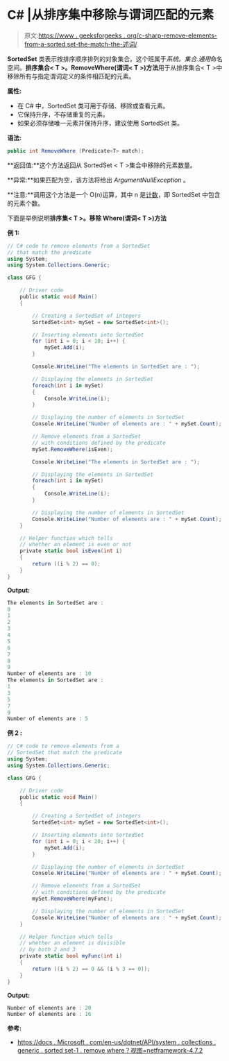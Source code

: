 # C# |从排序集中移除与谓词匹配的元素

> 原文:[https://www . geeksforgeeks . org/c-sharp-remove-elements-from-a-sorted set-the-match-the-述词/](https://www.geeksforgeeks.org/c-sharp-remove-elements-from-a-sortedset-that-match-the-predicate/)

**SortedSet** 类表示按排序顺序排列的对象集合。这个班属于*系统。集合.通用*命名空间。**排序集合< T >。RemoveWhere(谓词< T >)方法**用于从排序集合< T >中移除所有与指定谓词定义的条件相匹配的元素。

**属性:**

*   在 C# 中，SortedSet 类可用于存储、移除或查看元素。
*   它保持升序，不存储重复的元素。
*   如果必须存储唯一元素并保持升序，建议使用 SortedSet 类。

**语法:**

```cs
public int RemoveWhere (Predicate<T> match);

```

**返回值:**这个方法返回从 SortedSet < T >集合中移除的元素数量。

**异常:**如果匹配为空，该方法将给出 *ArgumentNullException* 。

**注意:**调用这个方法是一个 O(n)运算，其中 n 是[计数](https://www.geeksforgeeks.org/c-get-the-number-of-elements-in-the-sortedset/)，即 SortedSet 中包含的元素个数。

下面是举例说明**排序集< T >。移除 Where(谓词< T >)方法**

**例 1:**

```cs
// C# code to remove elements from a SortedSet
// that match the predicate
using System;
using System.Collections.Generic;

class GFG {

    // Driver code
    public static void Main()
    {

        // Creating a SortedSet of integers
        SortedSet<int> mySet = new SortedSet<int>();

        // Inserting elements into SortedSet
        for (int i = 0; i < 10; i++) {
            mySet.Add(i);
        }

        Console.WriteLine("The elements in SortedSet are : ");

        // Displaying the elements in SortedSet
        foreach(int i in mySet)
        {
            Console.WriteLine(i);
        }

        // Displaying the number of elements in SortedSet
        Console.WriteLine("Number of elements are : " + mySet.Count);

        // Remove elements from a SortedSet
        // with conditions defined by the predicate
        mySet.RemoveWhere(isEven);

        Console.WriteLine("The elements in SortedSet are : ");

        // Displaying the elements in SortedSet
        foreach(int i in mySet)
        {
            Console.WriteLine(i);
        }

        // Displaying the number of elements in SortedSet
        Console.WriteLine("Number of elements are : " + mySet.Count);
    }

    // Helper function which tells
    // whether an element is even or not
    private static bool isEven(int i)
    {
        return ((i % 2) == 0);
    }
}
```

**Output:**

```cs
The elements in SortedSet are : 
0
1
2
3
4
5
6
7
8
9
Number of elements are : 10
The elements in SortedSet are : 
1
3
5
7
9
Number of elements are : 5

```

**例 2 :**

```cs
// C# code to remove elements from a
// SortedSet that match the predicate
using System;
using System.Collections.Generic;

class GFG {

    // Driver code
    public static void Main()
    {

        // Creating a SortedSet of integers
        SortedSet<int> mySet = new SortedSet<int>();

        // Inserting elements into SortedSet
        for (int i = 0; i < 20; i++) {
            mySet.Add(i);
        }

        // Displaying the number of elements in SortedSet
        Console.WriteLine("Number of elements are : " + mySet.Count);

        // Remove elements from a SortedSet
        // with conditions defined by the predicate
        mySet.RemoveWhere(myFunc);

        // Displaying the number of elements in SortedSet
        Console.WriteLine("Number of elements are : " + mySet.Count);
    }

    // Helper function which tells
    // whether an element is divisible
    // by both 2 and 3
    private static bool myFunc(int i)
    {
        return ((i % 2) == 0 && (i % 3 == 0));
    }
}
```

**Output:**

```cs
Number of elements are : 20
Number of elements are : 16

```

**参考:**

*   [https://docs . Microsoft . com/en-us/dotnet/API/system . collections . generic . sorted set-1 . remove where？视图=netframework-4.7.2](https://docs.microsoft.com/en-us/dotnet/api/system.collections.generic.sortedset-1.removewhere?view=netframework-4.7.2)